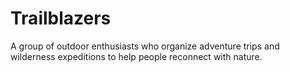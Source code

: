 # Trailblazers
A group of outdoor enthusiasts who organize adventure trips and wilderness expeditions to help people reconnect with nature.
